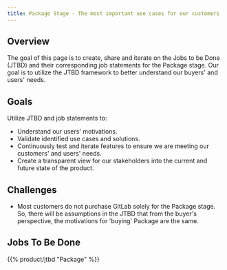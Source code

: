 ```yaml
---
title: Package Stage - The most important use cases for our customers
---
```


## Overview

The goal of this page is to create, share and iterate on the Jobs to be Done (JTBD) and their corresponding job statements for the Package stage. Our goal is to utilize the JTBD framework to better understand our buyers' and users' needs.

## Goals

Utilize JTBD and job statements to:

- Understand our users' motivations.
- Validate identified use cases and solutions.
- Continuously test and iterate features to ensure we are meeting our customers' and users' needs.
- Create a transparent view for our stakeholders into the current and future state of the product.

## Challenges

- Most customers do not purchase GitLab solely for the Package stage. So, there will be assumptions in the JTBD that from the buyer's perspective, the motivations for 'buying' Package are the same.

## Jobs To Be Done

{{% product/jtbd "Package" %}}
